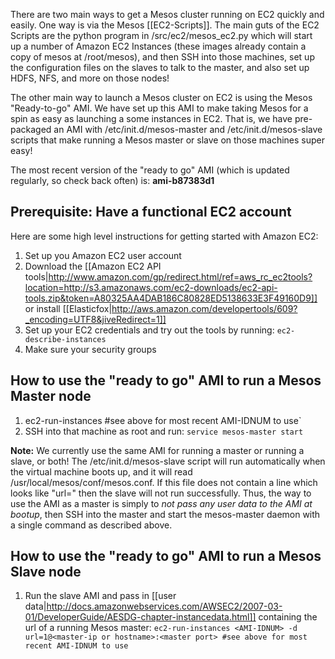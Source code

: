 There are two main ways to get a Mesos cluster running on EC2 quickly and easily. One way is via the Mesos [[EC2-Scripts]]. The main guts of the EC2 Scripts are the python program in <mesos-download-root-dir>/src/ec2/mesos_ec2.py which will start up a number of Amazon EC2 Instances (these images already contain a copy of mesos at /root/mesos), and then SSH into those machines, set up the configuration files on the slaves to talk to the master, and also set up HDFS, NFS, and more on those nodes!

The other main way to launch a Mesos cluster on EC2 is using the Mesos "Ready-to-go" AMI. We have set up this AMI to make taking Mesos for a spin as easy as launching a some instances in EC2. That is, we have pre-packaged an AMI with /etc/init.d/mesos-master and /etc/init.d/mesos-slave scripts that make running a Mesos master or slave on those machines super easy!

The most recent version of the "ready to go" AMI (which is updated regularly, so check back often) is: <b>ami-b87383d1</b> 

## Prerequisite: Have a functional EC2 account

Here are some high level instructions for getting started with Amazon EC2:

1. Set up you Amazon EC2 user account
1. Download the [[Amazon EC2 API tools|http://www.amazon.com/gp/redirect.html/ref=aws_rc_ec2tools?location=http://s3.amazonaws.com/ec2-downloads/ec2-api-tools.zip&token=A80325AA4DAB186C80828ED5138633E3F49160D9]] or install [[Elasticfox|http://aws.amazon.com/developertools/609?_encoding=UTF8&jiveRedirect=1]]
1. Set up your EC2 credentials and try out the tools by running: `ec2-describe-instances`
1. Make sure your security groups 

## How to use the "ready to go" AMI to run a Mesos Master node

1. ec2-run-instances <AMI-IDNUM> #see above for most recent AMI-IDNUM to use`
1. SSH into that machine as root and run: `service mesos-master start`

<b>Note:</b> We currently use the same AMI for running a master or running a slave, or both! The /etc/init.d/mesos-slave script will run automatically when the virtual machine boots up, and it will read /usr/local/mesos/conf/mesos.conf. If this file does not contain a line which looks like "url=<lib process PID of mesos master>" then the slave will not run successfully. Thus, the way to use the AMI as a master is simply to <i>not pass any user data to the AMI at bootup</i>, then SSH into the master and start the mesos-master daemon with a single command as described above.

## How to use the "ready to go" AMI to run a Mesos Slave node

1. Run the slave AMI and pass in [[user data|http://docs.amazonwebservices.com/AWSEC2/2007-03-01/DeveloperGuide/AESDG-chapter-instancedata.html]] containing the url of a running Mesos master: `ec2-run-instances <AMI-IDNUM> -d url=1@<master-ip or hostname>:<master port> #see above for most recent AMI-IDNUM to use`
